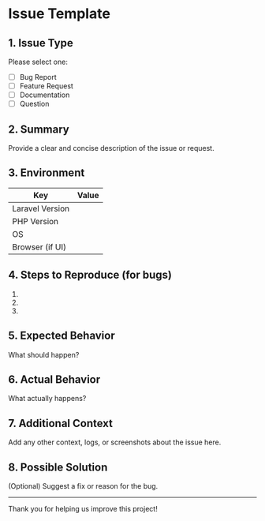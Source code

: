 # Issue Template

## 1. Issue Type

Please select one:

- [ ] Bug Report
- [ ] Feature Request
- [ ] Documentation
- [ ] Question

## 2. Summary

Provide a clear and concise description of the issue or request.

## 3. Environment

| Key               | Value                          |
|-------------------|-------------------------------|
| Laravel Version   |                               |
| PHP Version       |                               |
| OS                |                               |
| Browser (if UI)   |                               |

## 4. Steps to Reproduce (for bugs)

1.
2.
3.

## 5. Expected Behavior

What should happen?

## 6. Actual Behavior

What actually happens?

## 7. Additional Context

Add any other context, logs, or screenshots about the issue here.

## 8. Possible Solution

(Optional) Suggest a fix or reason for the bug.

---

Thank you for helping us improve this project!
